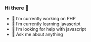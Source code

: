 ### Hi there 👋

<!--
**Beck-creator/Beck-creator** is a ✨ _special_ ✨ repository because its `README.md` (this file) appears on your GitHub profile.

Here are some ideas to get you started:-->

- 🔭 I’m currently working on PHP
- 🌱 I’m currently learning javascript
- 🤔 I’m looking for help with javascript
- 💬 Ask me about anything 


